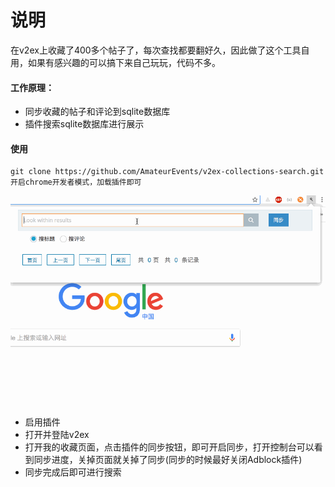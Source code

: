 # 说明

在v2ex上收藏了400多个帖子了，每次查找都要翻好久，因此做了这个工具自用，如果有感兴趣的可以搞下来自己玩玩，代码不多。

#### 工作原理：

* 同步收藏的帖子和评论到sqlite数据库
* 插件搜索sqlite数据库进行展示

#### 使用

    git clone https://github.com/AmateurEvents/v2ex-collections-search.git
    开启chrome开发者模式，加载插件即可

![插件演示](static/images/v2ex-collections-search-display.gif)

* 启用插件
* 打开并登陆v2ex
* 打开我的收藏页面，点击插件的同步按钮，即可开启同步，打开控制台可以看到同步进度，关掉页面就关掉了同步(同步的时候最好关闭Adblock插件)
* 同步完成后即可进行搜索